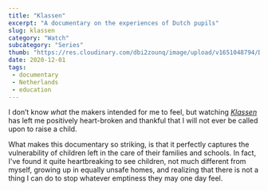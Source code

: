 ```yaml
--- 
title: "Klassen"
excerpt: "A documentary on the experiences of Dutch pupils"
slug: klassen
category: "Watch"
subcategory: "Series"
thumb: "https://res.cloudinary.com/dbi2zounq/image/upload/v1651048794/Digital%20garden/media/klassen_iuapka.jpg"
date: 2020-12-01
tags:
 - documentary
 - Netherlands
 - education
---   
```

I don’t know _what_ the makers intended for me to feel, but watching [_Klassen_](https://www.2doc.nl/documentaires/series/1doc/2020/klassen.html) has left me positively heart-broken and thankful that I will not ever be called upon to raise a child. 

What makes this documentary so striking, is that it perfectly captures the vulnerability of children left in the care of their families and schools. In fact, I've found it quite heartbreaking to see children, not much different from myself, growing up in equally unsafe homes, and realizing that there is not a thing I can do to stop whatever emptiness they may one day feel.